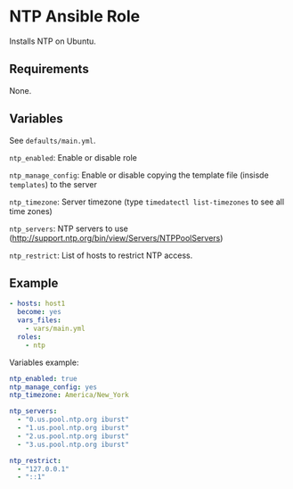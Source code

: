 # NTP Ansible Role

Installs NTP on Ubuntu.

## Requirements

None.

## Variables

See `defaults/main.yml`.

`ntp_enabled`: Enable or disable role

`ntp_manage_config`: Enable or disable copying the template file (insisde `templates`) to the server

`ntp_timezone`: Server timezone (type `timedatectl list-timezones` to see all time zones)

`ntp_servers`: NTP servers to use (http://support.ntp.org/bin/view/Servers/NTPPoolServers)

`ntp_restrict`: List of hosts to restrict NTP access.

## Example

```yml
- hosts: host1
  become: yes
  vars_files:
    - vars/main.yml
  roles:
    - ntp
```

Variables example:

```yml
ntp_enabled: true
ntp_manage_config: yes
ntp_timezone: America/New_York

ntp_servers:
  - "0.us.pool.ntp.org iburst"
  - "1.us.pool.ntp.org iburst"
  - "2.us.pool.ntp.org iburst"
  - "3.us.pool.ntp.org iburst"

ntp_restrict:
  - "127.0.0.1"
  - "::1"
```